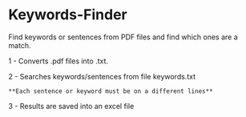# Keywords-Finder
Find keywords or sentences from PDF files and find which ones are a match.

1 - Converts .pdf files into .txt.

2 - Searches keywords/sentences from file keywords.txt
      
    **Each sentence or keyword must be on a different lines**


3 - Results are saved into an excel file

